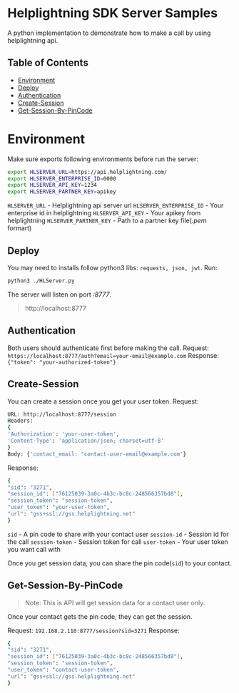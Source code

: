 # Helplightning SDK Server Samples

A python implementation to demonstrate how to make a call by using helplightning api. 

## Table of Contents
-  [Environment](#environment)
-  [Deploy](#deploy)
-  [Authentication](#authentication)
-  [Create-Session](#create-session)
- [Get-Session-By-PinCode](#Get-Session-By-PinCode)

# Environment

Make sure exports following environments before run the server:
```sh
export HLSERVER_URL=https://api.helplightning.com/
export HLSERVER_ENTERPRISE_ID=0000
export HLSERVER_API_KEY=1234
export HLSERVER_PARTNER_KEY=apikey
```
`HLSERVER_URL` - Helplightning api server url
`HLSERVER_ENTERPRISE_ID` - Your enterprise id in helplightning
`HLSERVER_API_KEY` - Your apikey from helplightning
`HLSERVER_PARTNER_KEY` - Path to a partner key file(*.pem* formart)

## Deploy
You may need to installs follow python3 libs: `requests, json, jwt`.
Run:
```sh
python3 ./HLServer.py
```
The server will listen on port *:8777*. 
> http://localhost:8777

## Authentication

Both users should authenticate first before making the call.
Request: `https://localhost:8777/auth?email=your-email@example.com`
Response:  `{"token": "your-authorized-token"}`

## Create-Session

You can create a session once you get your user token.
Request: 
```sh
URL: http://localhost:8777/session
Headers: 
{
'Authorization': 'your-user-token', 
'Content-Type': 'application/json; charset=utf-8'
}
Body: {'contact_email: "contact-user-email@example.com'}
```
Response:
```sh
{
"sid": "3271",
"session_id": ["76125039-3a0c-4b3c-bc8c-248566357bd8"],
"session_token": "session-token",
"user_token": "your-user-token",
"url": "gss+ssl://gss.helplightning.net"
}
```
`sid` - A pin code to share with your contact user
`session-id` - Session id for the call
`session-token` - Session token for call
`user-token` - Your user token you want call with

Once you get session data, you can share the pin code(`sid`) to your contact. 
 
## Get-Session-By-PinCode

> Note: This is API will get session data for a contact user only.

Once your contact gets the pin code, they can get the session.

Request: `192.168.2.110:8777/session?sid=3271`
Response:
```sh
{
"sid": "3271",
"session_id": ["76125039-3a0c-4b3c-bc8c-248566357bd8"],
"session_token": "session-token",
"user_token": "contact-user-token",
"url": "gss+ssl://gss.helplightning.net"
}
```
